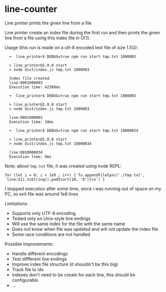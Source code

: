 # line-counter

Line printer prints the given line from a file

Line printer create an index file during the first run and then prints the given line from a file using this index file in O(1).

Usage (this run is made on a utf-8 encoded text file of size 1.5G):
```
  ➜  line_printer$ DEBUG=true npm run start tmp.txt 1000003

  > line_printer@1.0.0 start
  > node dist/index.js tmp.txt 1000003

  Index file created
  line:0001000003
  Execution time: 42360ms

  ➜  line_printer$ DEBUG=true npm run start tmp.txt 1000003

  > line_printer@1.0.0 start
  > node dist/index.js tmp.txt 1000003

  line:0001000003
  Execution time: 10ms

  ➜  line_printer$ DEBUG=true npm run start tmp.txt 10000034

  > line_printer@1.0.0 start
  > node dist/index.js tmp.txt 10000034

  line:0010000034
  Execution time: 9ms
```

Note: about `tmp.txt` file, it was created using node REPL:
```
for (let i = 0; i < 1e9 ; i++) { fs.appendFileSync('./tmp.txt', `line:${i.toString().padStart(10, '0')}\n`) }
```
I stopped execution after some time, since i was running out of space on my PC, so exit file was around 1e8 lines

Limitations:
- Supports only UTF-8 encoding
- Tested only on Unix-style line endings
- Will use the same index for the file with the same name
- Does not know when file was updated and will not update the index file
- Some race conditions are not handled

Possible improvements:
- Handle different encodings
- Test diffferent line endings
- Improve index file structure (it shouldn't be this big)
- Track file to idx
- Indexes don't need to be create for each line, this should be configurable
- ...